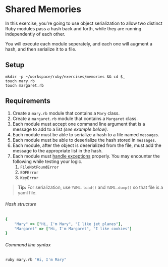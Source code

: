 # Shared Memories

In this exercise, you're going to use object serialization to allow two distinct Ruby modules pass a hash back and forth, while they are running independently of each other.

You will execute each module seperately, and each one will augment a hash, and then serialize it to a file.

## Setup

```
mkdir -p ~/workspace/ruby/exercises/memories && cd $_
touch mary.rb
touch margaret.rb
```

## Requirements

1. Create a `mary.rb` module that contains a `Mary` class.
1. Create a `margaret.rb` module that contains a `Margaret` class.
1. Each module must accept one command line argument that is a message to add to a list *(see example below)*.
1. Each module must be able to serialize a hash to a file named `messages`.
1. Each module must be able to deserialize the hash stored in `messages`.
1. Each module, after the object is deserialized from the file, must add the message to the appropriate list in the hash.
1. Each module must [handle exceptions](../FND_10_EXCEPTION_HANDLING.md) properly. You may encounter the following while testing your logic.
    1. `FileNotFoundError`
    1. `EOFError`
    1. `KeyError`

> **Tip:** For serialization, use `YAML.load()` and `YAML.dump()` so that file is a yaml file.


###### Hash structure

```ruby
{
    "Mary" => ["Hi, I'm Mary", "I like jet planes"],
    "Margaret" => ["Hi, I'm Margaret", "I like cookies"]
}
```

###### Command line syntax

```bash
ruby mary.rb "Hi, I'm Mary"
```

